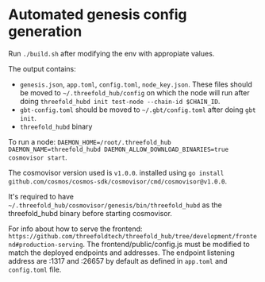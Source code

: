 # Automated genesis config generation

Run `./build.sh` after modifying the env with appropiate values.

The output contains:
- `genesis.json`, `app.toml`, `config.toml`, `node_key.json`. These files should be moved to `~/.threefold_hub/config` on which the node will run after doing `threefold_hubd init test-node --chain-id $CHAIN_ID`.
- `gbt-config.toml` should be moved to `~/.gbt/config.toml` after doing `gbt init`.
- `threefold_hubd` binary

To run a node: `DAEMON_HOME=/root/.threefold_hub DAEMON_NAME=threefold_hubd DAEMON_ALLOW_DOWNLOAD_BINARIES=true cosmovisor start`.

The cosmovisor version used is `v1.0.0`. installed using `go install github.com/cosmos/cosmos-sdk/cosmovisor/cmd/cosmovisor@v1.0.0`.

It's required to have `~/.threefold_hub/cosmovisor/genesis/bin/threefold_hubd` as the threefold_hubd binary before starting cosmovisor.

For info about how to serve the frontend: `https://github.com/threefoldtech/threefold_hub/tree/development/frontend#production-serving`. The frontend/public/config.js must be modified to match the deployed endpoints and addresses. The endpoint listening address are :1317 and :26657 by default as defined in `app.toml` and `config.toml` file.